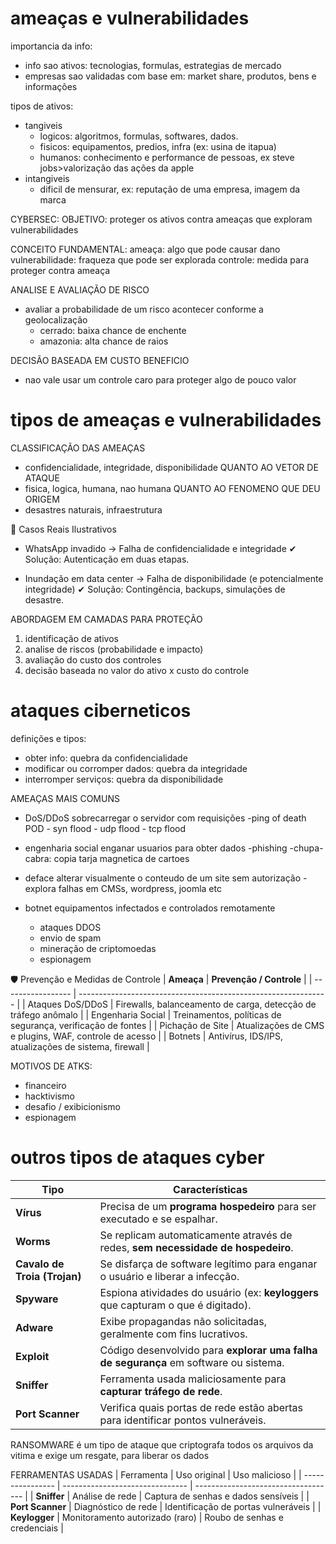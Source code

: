 # ameaças e vulnerabilidades

importancia da info:

- info sao ativos: tecnologias, formulas, estrategias de mercado
- empresas sao validadas com base em: market share, produtos, bens e informações

tipos de ativos:

- tangiveis
  - logicos: algoritmos, formulas, softwares, dados.
  - fisicos: equipamentos, predios, infra (ex: usina de itapua)
  - humanos: conhecimento e performance de pessoas, ex steve jobs>valorização das ações da apple
- intangiveis
  - dificil de mensurar, ex: reputação de uma empresa, imagem da marca

CYBERSEC:
OBJETIVO: proteger os ativos contra ameaças que exploram vulnerabilidades

CONCEITO FUNDAMENTAL:
ameaça: algo que pode causar dano
vulnerabilidade: fraqueza que pode ser explorada
controle: medida para proteger contra ameaça

ANALISE E AVALIAÇÃO DE RISCO

- avaliar a probabilidade de um risco acontecer conforme a geolocalização
  - cerrado: baixa chance de enchente
  - amazonia: alta chance de raios

DECISÃO BASEADA EM CUSTO BENEFICIO

- nao vale usar um controle caro para proteger algo de pouco valor

# tipos de ameaças e vulnerabilidades

CLASSIFICAÇÃO DAS AMEAÇAS

- confidencialidade, integridade, disponibilidade
  QUANTO AO VETOR DE ATAQUE
- fisica, logica, humana, nao humana
  QUANTO AO FENOMENO QUE DEU ORIGEM
- desastres naturais, infraestrutura

🧠 Casos Reais Ilustrativos

- WhatsApp invadido → Falha de confidencialidade e integridade
  ✔ Solução: Autenticação em duas etapas.

- Inundação em data center → Falha de disponibilidade (e potencialmente integridade)
  ✔ Solução: Contingência, backups, simulações de desastre.

ABORDAGEM EM CAMADAS PARA PROTEÇÃO

1. identificação de ativos
2. analise de riscos (probabilidade e impacto)
3. avaliação do custo dos controles
4. decisão baseada no valor do ativo x custo do controle

# ataques ciberneticos

definições e tipos:

- obter info: quebra da confidencialidade
- modificar ou corromper dados: quebra da integridade
- interromper serviços: quebra da disponibilidade

AMEAÇAS MAIS COMUNS

- DoS/DDoS
  sobrecarregar o servidor com requisições
  -ping of death POD - syn flood - udp flood - tcp flood

- engenharia social
  enganar usuarios para obter dados
  -phishing
  -chupa-cabra: copia tarja magnetica de cartoes

- deface
  alterar visualmente o conteudo de um site sem autorização - explora falhas em CMSs, wordpress, joomla etc

- botnet
  equipamentos infectados e controlados remotamente

  - ataques DDOS
  - envio de spam
  - mineração de criptomoedas
  - espionagem

🛡️ Prevenção e Medidas de Controle
| **Ameaça** | **Prevenção / Controle** |
| ----------------- | -------------------------------------------------------------- |
| Ataques DoS/DDoS | Firewalls, balanceamento de carga, detecção de tráfego anômalo |
| Engenharia Social | Treinamentos, políticas de segurança, verificação de fontes |
| Pichação de Site | Atualizações de CMS e plugins, WAF, controle de acesso |
| Botnets | Antivírus, IDS/IPS, atualizações de sistema, firewall |

MOTIVOS DE ATKS:

- financeiro
- hacktivismo
- desafio / exibicionismo
- espionagem

# outros tipos de ataques cyber

| Tipo                         | Características                                                                      |
| ---------------------------- | ------------------------------------------------------------------------------------ |
| **Vírus**                    | Precisa de um **programa hospedeiro** para ser executado e se espalhar.              |
| **Worms**                    | Se replicam automaticamente através de redes, **sem necessidade de hospedeiro**.     |
| **Cavalo de Troia (Trojan)** | Se disfarça de software legítimo para enganar o usuário e liberar a infecção.        |
| **Spyware**                  | Espiona atividades do usuário (ex: **keyloggers** que capturam o que é digitado).    |
| **Adware**                   | Exibe propagandas não solicitadas, geralmente com fins lucrativos.                   |
| **Exploit**                  | Código desenvolvido para **explorar uma falha de segurança** em software ou sistema. |
| **Sniffer**                  | Ferramenta usada maliciosamente para **capturar tráfego de rede**.                   |
| **Port Scanner**             | Verifica quais portas de rede estão abertas para identificar pontos vulneráveis.     |

RANSOMWARE
é um tipo de ataque que criptografa todos os arquivos da vitima e exige um resgate, para liberar os dados

FERRAMENTAS USADAS
| Ferramenta | Uso original | Uso malicioso |
| ---------------- | ------------------------------- | ----------------------------------- |
| **Sniffer** | Análise de rede | Captura de senhas e dados sensíveis |
| **Port Scanner** | Diagnóstico de rede | Identificação de portas vulneráveis |
| **Keylogger** | Monitoramento autorizado (raro) | Roubo de senhas e credenciais |
